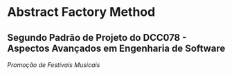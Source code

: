 # Abstract Factory Method
## Segundo Padrão de Projeto do DCC078 - Aspectos Avançados em Engenharia de Software
*Promoção de Festivais Musicais*
